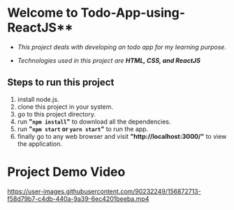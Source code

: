 # Welcome to Todo-App-using-ReactJS**

 - *This project deals with developing an todo app for my learning purpose.*
 
 - *Technologies used in this project are **HTML, CSS, and ReactJS***


## Steps to run this project

 1. install node.js.
 2. clone this project in your system.
 3. go to this project directory.
 4. run **"`npm install`"** to download all the dependencies.
 5. run **"`npm start` or `yarn start`"** to run the app.
 6. finally go to any web browser and visit **"http://localhost:3000/"** to view
    the application.
  
# Project Demo Video



https://user-images.githubusercontent.com/90232249/156872713-f58d79b7-c4db-440a-9a39-6ec4201beeba.mp4


